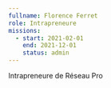 ```yaml
---
fullname: Florence Ferret
role: Intrapreneure 
missions:
  - start: 2021-02-01
    end: 2021-12-01
    status: admin
---
```


Intrapreneure de Réseau Pro
